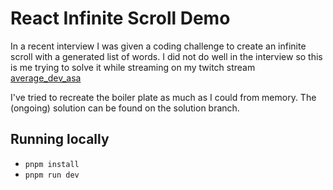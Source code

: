 # React Infinite Scroll Demo
In a recent interview I was given a coding challenge to create an infinite scroll with a generated list of words. I did not do well in the interview so this is me trying to solve it while streaming on my twitch stream [average_dev_asa](https://twitch.tv/average_dev_asa)

I've tried to recreate the boiler plate as much as I could from memory. The (ongoing) solution can be found on the solution branch.

## Running locally
- `pnpm install`
- `pnpm run dev`

